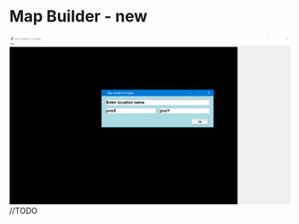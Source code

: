 # Map Builder - new

![logo](https://raw.githubusercontent.com/Eltex-Shvecov/MapBuilder/main/ico.png)
//TODO
